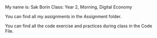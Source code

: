 My name is: Sak Borin
Class: Year 2, Morning, Digital Economy 


You can find all my assignments in the Assignment folder.

You can find all the code exercise and practices during class in the Code File. 
